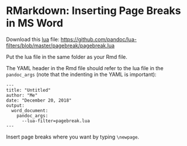# RMarkdown: Inserting Page Breaks in MS Word

Download this [lua](https://pandoc.org/lua-filters.html) file: https://github.com/pandoc/lua-filters/blob/master/pagebreak/pagebreak.lua

Put the lua file in the same folder as your Rmd file.

The YAML header in the Rmd file should refer to the lua file in the `pandoc_args` (note that the indenting in the YAML is important):

```{r}
---
title: "Untitled"
author: "Me"
date: "December 20, 2018"
output:
  word_document:
    pandoc_args:
      --lua-filter=pagebreak.lua
---
```

Insert page breaks where you want by typing `\newpage`.
